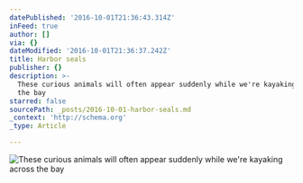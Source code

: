 ```yaml
---
datePublished: '2016-10-01T21:36:43.314Z'
inFeed: true
author: []
via: {}
dateModified: '2016-10-01T21:36:37.242Z'
title: Harbor seals
publisher: {}
description: >-
  These curious animals will often appear suddenly while we're kayaking across
  the bay
starred: false
sourcePath: _posts/2016-10-01-harbor-seals.md
_context: 'http://schema.org'
_type: Article

---
```

![These curious animals will often appear suddenly while we're kayaking across the bay](https://the-grid-user-content.s3-us-west-2.amazonaws.com/c9d82edf-c823-4611-a04f-395401db6eff.jpg)